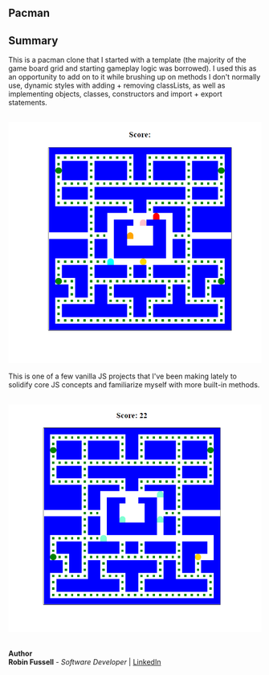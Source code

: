 ## Pacman



## Summary

This is a pacman clone that I started with a template (the majority of the game board grid and starting gameplay logic was borrowed). I used this as an opportunity to add on to it while brushing up on methods I don't normally use, dynamic styles with adding + removing classLists, as well as implementing objects, classes, constructors and import + export statements.


<br>

 <img src="pac-start.png">

<br>

This is one of a few vanilla JS projects that I've been making lately to solidify core JS concepts and familiarize myself with more built-in methods.


<br>


 <img src="pac-pel.png">

 <br>
 <br>

**Author**
<br>
**Robin Fussell** _- Software Developer_ | [LinkedIn](https://www.linkedin.com/in/robin-fussell17/)